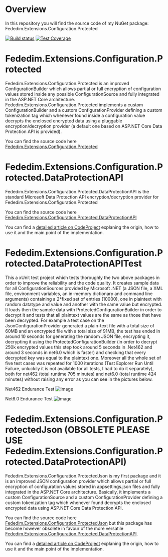 # Overview

In this repository you will find the source code of my NuGet package: Fededim.Extensions.Configuration.Protected

[![Build status](https://github.com/fededim/Fededim.Extensions.Configuration.Protected/actions/workflows/dotnet.yml/badge.svg)](https://github.com/fededim/Fededim.Extensions.Configuration.Protected/actions/workflows/dotnet.yml?query=branch%3Amaster)
[![Test Coverage](https://raw.githubusercontent.com/fededim/Fededim.Extensions.Configuration.Protected/master/misc/last_build_artifacts/badge_combined.svg)](https://htmlpreview.github.io/?https://raw.githubusercontent.com/fededim/Fededim.Extensions.Configuration.Protected/master/misc/last_build_artifacts/index.html)


# Fededim.Extensions.Configuration.Protected

Fededim.Extensions.Configuration.Protected is an improved ConfigurationBuilder which allows partial or full encryption of configuration values stored inside any possible ConfigurationSource and fully integrated in the ASP.NET Core architecture. Fededim.Extensions.Configuration.Protected implements a custom ConfigurationBuilder and a custom ConfigurationProvider defining a custom tokenization tag which whenever found inside a configuration value decrypts the enclosed encrypted data using a pluggable encryption/decryption provider (a default one based on ASP.NET Core Data Protection API is provided).

You can find the source code here [Fededim.Extensions.Configuration.Protected](https://github.com/fededim/Fededim.Extensions.Configuration.Protected/tree/master/Fededim.Extensions.Configuration.Protected)


# Fededim.Extensions.Configuration.Protected.DataProtectionAPI

Fededim.Extensions.Configuration.Protected.DataProtectionAPI is the standard Microsoft Data Protection API encryption/decryption provider for Fededim.Extensions.Configuration.Protected

You can find the source code here [Fededim.Extensions.Configuration.Protected.DataProtectionAPI](https://github.com/fededim/Fededim.Extensions.Configuration.Protected/tree/master/Fededim.Extensions.Configuration.Protected.DataProtectionAPI)

You can find a [detailed article on CodeProject](https://www.codeproject.com/Articles/5374311/Fededim-Extensions-Configuration-Protected) explaning the origin, how to use it and the main point of the implementation.


# Fededim.Extensions.Configuration.Protected.DataProtectionAPITest
This a xUnit test project which tests thoroughly the two above packages in order to improve the reliability and the code quality. It creates sample data for all ConfigurationSources provided by Microsoft .NET (a JSON file, a XML file, environment variables, an in-memory dictionary and command line arguments) containing a 2\*fixed set of entries (10000), one in plaintext with random datatype and value and another with the same value but encrypted. It loads then the sample data with ProtectedConfigurationBuilder in order to decrypt it and tests that all plaintext values are the same as those that have been decrypted. For example a test case on the JsonConfigurationProvider generated a plain-text file with a total size of 60MB and an encrypted file with a total size of 91MB, the test has ended in around 10 seconds for generating the random JSON file, encrypting it, decrypting it using the ProtectedConfigurationBuilder (in order to decrypt 250k encrypted values this step took around 5 seconds in .Net462 and around 3 seconds in net6.0 which is faster) and checking that every decrypted key was equal to the plaintext one. Moreover all the whole set of five test cases was repeated for 1000 iterations (Test Explorer Run Until Failure, unluckily it is not available for all tests, I had to do it separately), both for net462 (total runtime 705 minutes) and net6.0 (total runtime 424 minutes) without raising any error as you can see in the pictures below.

Net462 Endurance Test 
![image](https://github.com/user-attachments/assets/66b4a6ec-ea3f-4004-8eea-b4d2d554ee33)

Net6.0 Endurance Test
![image](https://github.com/user-attachments/assets/fc73e3ef-e5e6-4b1c-a4bd-d1a2dbf30e10)


# Fededim.Extensions.Configuration.ProtectedJson (OBSOLETE PLEASE USE Fededim.Extensions.Configuration.Protected.DataProtectionAPI)

Fededim.Extensions.Configuration.ProtectedJson is my first package and it is an improved JSON configuration provider which allows partial or full encryption of configuration values stored in appsettings.json files and fully integrated in the ASP.NET Core architecture. Basically, it implements a custom ConfigurationSource and a custom ConfigurationProvider defining a custom tokenization tag which whenever found decrypts the enclosed encrypted data using ASP.NET Core Data Protection API.

You can find the source code here [Fededim.Extensions.Configuration.ProtectedJson](https://github.com/fededim/Fededim.Extensions.Configuration.Protected/tree/master/Fededim.Extensions.Configuration.ProtectedJson) but this package has
become however obsolete in favour of the more versatile [Fededim.Extensions.Configuration.Protected.DataProtectionAPI](https://github.com/fededim/Fededim.Extensions.Configuration.Protected/tree/master/Fededim.Extensions.Configuration.Protected.DataProtectionAPI).

You can find a [detailed article on CodeProject](https://www.codeproject.com/Articles/5372873/ProtectedJson-Integrating-ASP-NET-Core-Configurati) explaning the origin, how to use it and the main point of the implementation.
